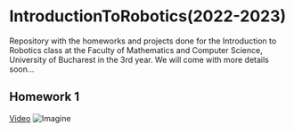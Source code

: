 # IntroductionToRobotics(2022-2023)
Repository with the homeworks and projects done for the Introduction to Robotics class at the Faculty of Mathematics and Computer Science, University of Bucharest in the 3rd year. We will come with more details soon...

## Homework 1

[Video]( https://youtu.be/1vLgQPF1mOE )
![Imagine](https://user-images.githubusercontent.com/79469458/197783519-1b1fdf31-3a36-4771-b979-5c1fbf3f4b04.jpeg)
